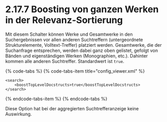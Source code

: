 # 2.17.7 Boosting von ganzen Werken in der Relevanz-Sortierung

Mit diesem Schalter können Werke und Gesamtwerke in den Suchergebnissen vor allen anderen Suchtreffern \(untergeordnete Strukturelemente, Volltext-Treffer\) platziert werden. Gesamtwerke, die der Suchanfrage entsprechen, werden dabei ganz oben gelistet, gefolgt von Bänden und eigenständigen Werken \(Monographien, etc.\). Dahinter kommen alle anderen Suchtreffer. Standardwert ist `true`.

{% code-tabs %}
{% code-tabs-item title="config\_viewer.xml" %}
```markup
<search>
    <boostTopLevelDocstructs>true</boostTopLevelDocstructs>
</search>
```
{% endcode-tabs-item %}
{% endcode-tabs %}

Diese Option hat bei der aggregierten Suchtrefferanzeige keine Auswirkung.

